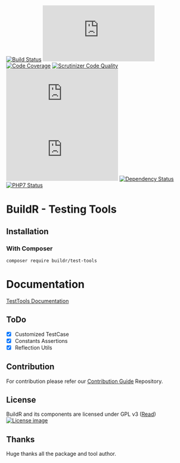 [![Build Status](http://ci.zolli.hu/buildStatus/icon?job=TestTools)](http://ci.zolli.hu/job/TestTools/)
[![Build Stability](http://status.buildr-framework.io/buildstatus/status_modules.php?jobName=TestTools&type=stability)](http://ci.zolli.hu/job/TestTools/)
[![Code Coverage](https://scrutinizer-ci.com/g/BuildrPHP/Test-Tools/badges/coverage.png?b=master)](https://scrutinizer-ci.com/g/BuildrPHP/Test-Tools/?branch=master)
[![Scrutinizer Code Quality](https://scrutinizer-ci.com/g/BuildrPHP/Test-Tools/badges/quality-score.png?b=master)](https://scrutinizer-ci.com/g/BuildrPHP/Test-Tools/?branch=master)
[![Test Results](http://status.buildr-framework.io/buildstatus/status_modules.php?jobName=TestTools&type=tests)](http://ci.zolli.hu/job/TestTools/)
[![CRAP Report](http://status.buildr-framework.io/buildstatus/status_modules.php?jobName=TestTools&type=crap)](http://ci.zolli.hu/job/TestTools/)
[![Dependency Status](https://www.versioneye.com/user/projects/568fc46b691e2d002b0000f0/badge.svg?style=flat)](https://www.versioneye.com/user/projects/568fc46b691e2d002b0000f0)
[![PHP7 Status](https://img.shields.io/badge/PHP7-tested-8892BF.svg)](https://github.com/BuildrPHP/Test-Tools)

# BuildR - Testing Tools

## Installation

### With Composer

```
composer require buildr/test-tools
```

# Documentation
[TestTools Documentation](https://docs.zolli.hu/display/BCTT)

## ToDo

 - [X] Customized TestCase
 - [X] Constants Assertions
 - [X] Reflection Utils

## Contribution

For contribution please refer our [Contribution Guide](https://github.com/BuildrPHP/Coding-Standard) Repository.

## License

BuildR and its components are licensed under GPL v3 ([Read](https://raw.githubusercontent.com/BuildrPHP/Test-Tools/master/LICENSE.md))
[![License image](http://gplv3.fsf.org/gplv3-88x31.png)]()

## Thanks

Huge thanks all the package and tool author.
